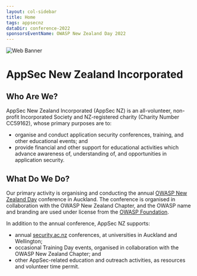 ```yaml
---
layout: col-sidebar
title: Home
tags: appsecnz
dataDir: conference-2022
sponsorsEventName: OWASP New Zealand Day 2022
---
```


![Web Banner](/assets/images/AppSecNZ_Web_Banner.png)

# AppSec New Zealand Incorporated

## Who Are We?

AppSec New Zealand Incorporated (AppSec NZ) is an all-volunteer, non-profit Incorporated Society and NZ-registered charity (Charity Number CC59162), whose primary purposes are to:

* organise and conduct application security conferences, training, and other educational events; and
* provide financial and other support for educational activities which advance awareness of, understanding of, and opportunities in application security.

## What Do We Do?

Our primary activity is organising and conducting the annual [OWASP New Zealand Day](conference/index.md) conference in Auckland. The conference is organised in collaboration with the OWASP New Zealand Chapter, and the OWASP name and branding are used under license from the [OWASP Foundation](https://owasp.org).

In addition to the annual conference, AppSec NZ supports:

* annual [security.ac.nz](https://security.ac.nz) conferences, at universities in Auckland and Wellington; 
* occasional Training Day events, organised in collaboration with the OWASP New Zealand Chapter; and
* other AppSec-related education and outreach activities, as resources and volunteer time permit.
